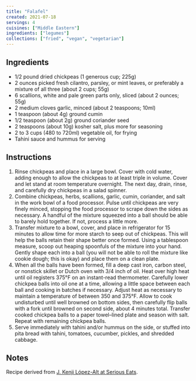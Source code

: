 ```yaml
---
title: "Falafel"
created: 2021-07-18
servings: 4
cuisines: ["Middle Eastern"]
ingredients: ["legumes"]
collections: ["fried", "vegan", "vegetarian"]
---
```


## Ingredients

- 1/2 pound dried chickpeas (1 generous cup; 225g)
- 2 ounces picked fresh cilantro, parsley, or mint leaves, or preferably a mixture of all three (about 2 cups; 55g)
- 6 scallions, white and pale green parts only, sliced (about 2 ounces; 55g)
- 2 medium cloves garlic, minced (about 2 teaspoons; 10ml)
- 1 teaspoon (about 4g) ground cumin
- 1/2 teaspoon (about 2g) ground coriander seed
- 2 teaspoons (about 10g) kosher salt, plus more for seasoning
- 2 to 3 cups (480 to 720ml) vegetable oil, for frying
- Tahini sauce and hummus for serving

## Instructions

1. Rinse chickpeas and place in a large bowl. Cover with cold water, adding enough to allow the chickpeas to at least triple in volume. Cover and let stand at room temperature overnight. The next day, drain, rinse, and carefully dry chickpeas in a salad spinner.
2. Combine chickpeas, herbs, scallions, garlic, cumin, coriander, and salt in the work bowl of a food processor. Pulse until chickpeas are very finely minced, stopping the food processor to scrape down the sides as necessary. A handful of the mixture squeezed into a ball should be able to barely hold together. If not, process a little more.
3. Transfer mixture to a bowl, cover, and place in refrigerator for 15 minutes to allow time for more starch to seep out of chickpeas. This will help the balls retain their shape better once formed. Using a tablespoon measure, scoop out heaping spoonfuls of the mixture into your hand. Gently shape each into a ball (you will not be able to roll the mixture like cookie dough; this is okay) and place them on a clean plate.
4. When all the balls have been formed, fill a deep cast iron, carbon steel, or nonstick skillet or Dutch oven with 3/4 inch of oil. Heat over high heat until oil registers 375°F on an instant-read thermometer. Carefully lower chickpea balls into oil one at a time, allowing a little space between each ball and cooking in batches if necessary. Adjust heat as necessary to maintain a temperature of between 350 and 375°F. Allow to cook undisturbed until well browned on bottom sides, then carefully flip balls with a fork until browned on second side, about 4 minutes total. Transfer cooked chickpea balls to a paper towel–lined plate and season with salt. Repeat with remaining chickpea balls.
5. Serve immediately with tahini and/or hummus on the side, or stuffed into pita bread with tahini, tomatoes, cucumber, pickles, and shredded cabbage.

## Notes

Recipe derived from [J. Kenji López-Alt at Serious Eats](https://www.seriouseats.com/the-food-lab-vegan-experience-best-homemade-falafel-recipe).

